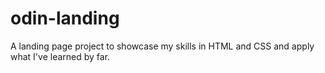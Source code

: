 # odin-landing

A landing page project to showcase my skills
in HTML and CSS and apply what I've learned by far.

